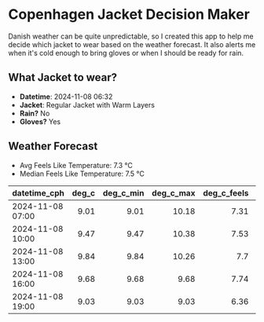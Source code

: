 
# Copenhagen Jacket Decision Maker

Danish weather can be quite unpredictable, so I created this app to help me decide which jacket to wear based on the weather forecast. 
It also alerts me when it's cold enough to bring gloves or when I should be ready for rain.

## What Jacket to wear?

- **Datetime**: 2024-11-08 06:32
- **Jacket**: Regular Jacket with Warm Layers
- **Rain?** No
- **Gloves?** Yes

## Weather Forecast
- Avg Feels Like Temperature: 7.3 °C
- Median Feels Like Temperature: 7.5 °C

| datetime_cph     |   deg_c |   deg_c_min |   deg_c_max |   deg_c_feels | weather   | wind   | rain   |
|:-----------------|--------:|------------:|------------:|--------------:|:----------|:-------|:-------|
| 2024-11-08 07:00 |    9.01 |        9.01 |       10.18 |          7.31 | Clouds    | Low    | None   |
| 2024-11-08 10:00 |    9.47 |        9.47 |       10.38 |          7.53 | Clouds    | Low    | None   |
| 2024-11-08 13:00 |    9.84 |        9.84 |       10.26 |          7.7  | Clouds    | Low    | None   |
| 2024-11-08 16:00 |    9.68 |        9.68 |        9.68 |          7.74 | Clouds    | Low    | None   |
| 2024-11-08 19:00 |    9.03 |        9.03 |        9.03 |          6.36 | Clouds    | Medium | None   |
        